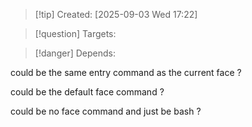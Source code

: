 
>[!tip] Created: [2025-09-03 Wed 17:22]

>[!question] Targets: 

>[!danger] Depends: 

could be the same entry command as the current face ?

could be the default face command ?

could be no face command and just be bash ?
